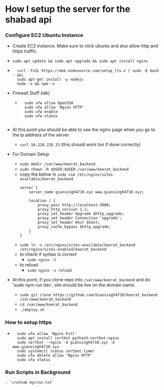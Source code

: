 # How I setup the server for the shabad api

### Configure EC2 Ubuntu Instance
- Create EC2 instance. Make sure to click ubuntu and also allow http and https traffic.
- ```sudo apt update && sudo apt upgrade && sudo apt install nginx```
- ```
    curl -fsSL https://deb.nodesource.com/setup_lts.x | sudo -E bash - &&\
    sudo apt-get install -y nodejs
    node -v && npm -v
    ```
- Firewall Stuff (idk)
    - ```
        sudo ufw allow OpenSSH
        sudo ufw allow 'Nginx HTTP'
        sudo ufw enable
        sudo ufw status
    ```
- At this point you should be able to see the nginx page when you go to the ip address of the server
    - ```curl 54.226.218.23``` (this should work too if done correctly)
- For Domain Setup
    - `sudo mkdir /var/www/keerat_backend`
    - `sudo chown -R $USER:$USER /var/www/keerat_backend`
    - copy the below in `sudo vim /etc/nginx/sites-available/keerat_backend`
        ```
        server {
            server_name giansingh4710.xyz www.giansingh4710.xyz;

            location / {
                proxy_pass http://localhost:3000;
                proxy_http_version 1.1;
                proxy_set_header Upgrade $http_upgrade;
                proxy_set_header Connection 'upgrade';
                proxy_set_header Host $host;
                proxy_cache_bypass $http_upgrade;
            }
        }
        ```
    - `sudo ln -s /etc/nginx/sites-available/keerat_backend /etc/nginx/sites-enabled/keerat_backend`
    -  to check if syntax is correct
        - `sudo nginx -t`
    - to reload
        - `sudo nginx -s reload`

- At this point, if you clone repo into `/var/www/keerat_backend` and do 'sudo npm run dev', site should be live on the domain name.
    - `sudo git clone https://github.com/Giansingh4710/keerat_backend /var/www/keerat_backend`
    - `cd /var/www/keerat_backend`
    - `./deploy.sh`

### How to setup https
- ```
    sudo ufw allow 'Nginx Full'
    sudo apt install certbot python3-certbot-nginx
    sudo certbot --nginx -d giansingh4710.xyz -d www.giansingh4710.xyz
    sudo systemctl status certbot.timer
    sudo ufw delete allow 'Nginx HTTP'
    sudo ufw status
    ```


### Run Scripts in Background
    - `crontab mycron.txt`
